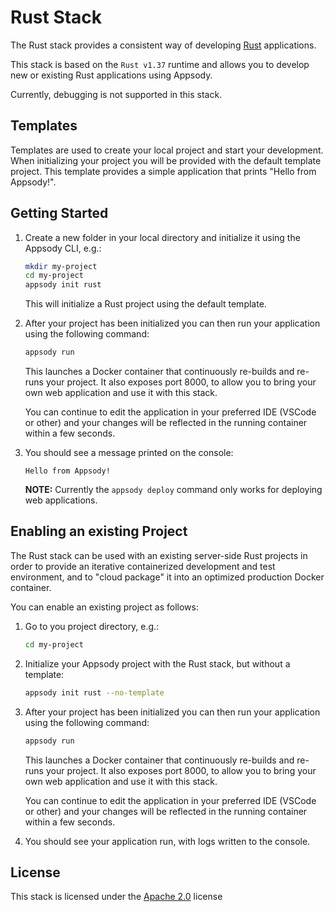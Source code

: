 # Rust Stack

The Rust stack provides a consistent way of developing [Rust](https://rust-lang.org/) applications.

This stack is based on the `Rust v1.37` runtime and allows you to develop new or existing Rust applications using Appsody.

Currently, debugging is not supported in this stack.

## Templates

Templates are used to create your local project and start your development. When initializing your project you will be provided with the default template project. This template provides a simple application that prints "Hello from Appsody!".

## Getting Started

1. Create a new folder in your local directory and initialize it using the Appsody CLI, e.g.:

    ```bash
    mkdir my-project
    cd my-project
    appsody init rust
    ```
    This will initialize a Rust project using the default template.

1. After your project has been initialized you can then run your application using the following command:

    ```bash
    appsody run
    ```

    This launches a Docker container that continuously re-builds and re-runs your project. It also exposes port 8000, to allow you to bring your own web application and use it with this stack.

    You can continue to edit the application in your preferred IDE (VSCode or other) and your changes will be reflected in the running container within a few seconds.

1. You should see a message printed on the console:

    ```Hello from Appsody!```

    **NOTE:** Currently the `appsody deploy` command only works for deploying web applications.

## Enabling an existing Project

The Rust stack can be used with an existing server-side Rust projects in order to provide an iterative containerized development and test environment, and to "cloud package" it into an optimized production Docker container.

You can enable an existing project as follows:

1. Go to you project directory, e.g.:

    ```bash
    cd my-project
    ```

2. Initialize your Appsody project with the Rust stack, but without a template:

    ```bash
    appsody init rust --no-template
    ```

3. After your project has been initialized you can then run your application using the following command:

    ```bash
    appsody run
    ```

    This launches a Docker container that continuously re-builds and re-runs your project. It also exposes port 8000, to allow you to bring your own web application and use it with this stack.

    You can continue to edit the application in your preferred IDE (VSCode or other) and your changes will be reflected in the running container within a few seconds.

3. You should see your application run, with logs written to the console.

## License

This stack is licensed under the [Apache 2.0](./image/LICENSE) license